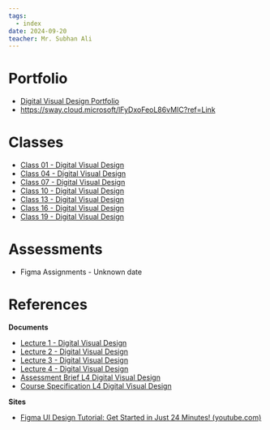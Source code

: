 ```yaml
---
tags:
  - index
date: 2024-09-20
teacher: Mr. Subhan Ali
---
```

# Portfolio
- [Digital Visual Design Portfolio](Digital%20Visual%20Design%20Portfolio.md)
- https://sway.cloud.microsoft/lFyDxoFeoL86vMIC?ref=Link
# Classes
- [Class 01 - Digital Visual Design](Class%2001%20-%20Digital%20Visual%20Design.md)
- [Class 04 - Digital Visual Design](Class%2004%20-%20Digital%20Visual%20Design.md)
- [Class 07 - Digital Visual Design](Class%2007%20-%20Digital%20Visual%20Design.md)
- [Class 10 - Digital Visual Design](Class%2010%20-%20Digital%20Visual%20Design.md)
- [Class 13 - Digital Visual Design](Class%2013%20-%20Digital%20Visual%20Design.md)
- [Class 16 - Digital Visual Design](Class%2016%20-%20Digital%20Visual%20Design.md)
- [Class 19 - Digital Visual Design](Class%2019%20-%20Digital%20Visual%20Design.md)
# Assessments
- Figma Assignments - Unknown date
# References
**Documents**
- [Lecture 1 - Digital Visual Design](Documents/Lecture%201%20-%20Digital%20Visual%20Design.pdf)
- [Lecture 2 - Digital Visual Design](Documents/Lecture%202%20-%20Digital%20Visual%20Design.pdf)
- [Lecture 3 - Digital Visual Design](Documents/Lecture%203%20-%20Digital%20Visual%20Design.pdf)
- [Lecture 4 - Digital Visual Design](Documents/Lecture%204%20-%20Digital%20Visual%20Design.pdf)
- [Assessment Brief L4 Digital Visual Design](Documents/Assessment%20Brief%20L4%20Digital%20Visual%20Design.pdf)
- [Course Specification L4 Digital Visual Design](Documents/Course%20Specification%20L4%20Digital%20Visual%20Design.pdf)

**Sites**
- [Figma UI Design Tutorial: Get Started in Just 24 Minutes! (youtube.com)](https://www.youtube.com/watch?v=FTFaQWZBqQ8)